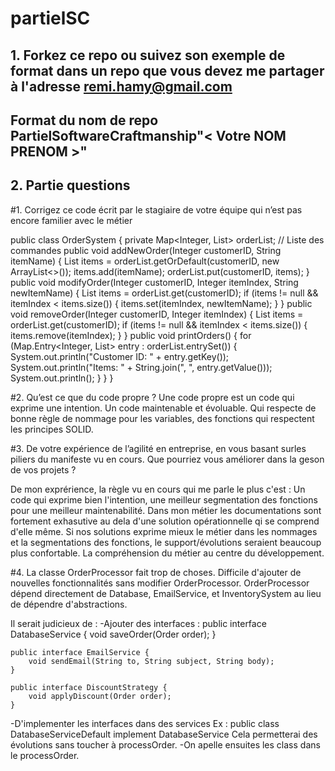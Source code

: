 # partielSC

## 1. Forkez ce repo ou suivez son exemple de format dans un repo que vous devez me partager à l'adresse remi.hamy@gmail.com
## Format du nom de repo PartielSoftwareCraftmanship"< Votre NOM PRENOM >"

## 2. Partie questions
#1. Corrigez ce code écrit par le stagiaire de votre équipe qui n’est pas
encore familier avec le métier

public class OrderSystem {
private Map<Integer, List<String>> orderList; // Liste des commandes
public void addNewOrder(Integer customerID, String itemName) {
List<String> items = orderList.getOrDefault(customerID, new ArrayList<>());
items.add(itemName);
orderList.put(customerID, items);
}
public void modifyOrder(Integer customerID, Integer itemIndex, String newItemName) {
List<String> items = orderList.get(customerID);
if (items != null && itemIndex < items.size()) {
items.set(itemIndex, newItemName);
}
}
public void removeOrder(Integer customerID, Integer itemIndex) {
List<String> items = orderList.get(customerID);
if (items != null && itemIndex < items.size()) {
items.remove(itemIndex);
}
}
public void printOrders() {
for (Map.Entry<Integer, List<String>> entry : orderList.entrySet()) {
System.out.println("Customer ID: " + entry.getKey());
System.out.println("Items: " + String.join(", ", entry.getValue()));
System.out.println();
}
}
}


#2. Qu’est ce que du code propre ?
Une code propre est un code qui exprime une intention.
Un code maintenable et évoluable.
Qui respecte de bonne règle de nommage pour les variables, des fonctions qui respectent les principes SOLID.


#3. De votre expérience de l’agilité en entreprise, en vous basant surles piliers du manifeste vu en cours. Que pourriez vous améliorer dans la geson de vos projets ?

De mon exprérience, la règle vu en cours qui me parle le plus c'est : Un code qui exprime bien l'intention, une  meilleur segmentation des fonctions pour une meilleur maintenabilité.
Dans mon métier les documentations sont fortement exhasutive au dela d'une solution opérationnelle qi se comprend d'elle même.
Si nos solutions exprime mieux le métier dans les nommages et la segmentations des fonctions, le support/évolutions seraient beaucoup plus confortable.
La compréhension du métier au centre du développement.

#4.
La classe OrderProcessor fait trop de choses.
Difficile d'ajouter de nouvelles fonctionnalités sans modifier OrderProcessor.
OrderProcessor dépend directement de Database, EmailService, et InventorySystem au lieu de dépendre d'abstractions.

Il serait judicieux de : 
-Ajouter des interfaces : 
    public interface DatabaseService {
        void saveOrder(Order order);
    }
    
    public interface EmailService {
        void sendEmail(String to, String subject, String body);
    }
    
    public interface DiscountStrategy {
        void applyDiscount(Order order);
    }
-D'implementer les interfaces dans des services 
Ex : public class DatabaseServiceDefault implement DatabaseService
Cela permetterai des évolutions sans toucher à processOrder.
-On apelle ensuites les class dans le processOrder.

